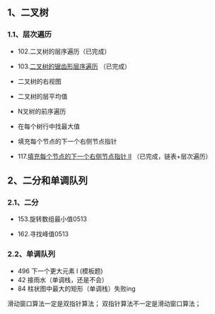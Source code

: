 ## 1、二叉树

### 1.1、层次遍历

- 102.二叉树的层序遍历（已完成）

- 103.[二叉树的锯齿形层序遍历](https://leetcode-cn.com/problems/binary-tree-zigzag-level-order-traversal)  （已完成）
- 二叉树的右视图
- 二叉树的层平均值
- N叉树的前序遍历
- 在每个树行中找最大值
- 填充每个节点的下一个右侧节点指针
- 117.[填充每个节点的下一个右侧节点指针 II](https://leetcode-cn.com/problems/populating-next-right-pointers-in-each-node-ii) （已完成，链表+层次遍历）
    

## 2、二分和单调队列

### 2.1、二分
- 153.旋转数组最小值0513

- 162.寻找峰值0513


### 2.2、单调队列
- 496 下一个更大元素 I (模板题)
- 42 接雨水（单调栈，还是不会）
- 84 柱状图中最大的矩形（单调栈）失败ing


滑动窗口算法一定是双指针算法；
双指针算法不一定是滑动窗口算法；
